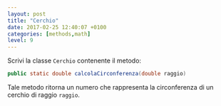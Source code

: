 ```yaml
---
layout: post
title: "Cerchio"
date: 2017-02-25 12:40:07 +0100
categories: [methods,math]
level: 9
---
```


Scrivi la classe `Cerchio` contenente il metodo:

```java
public static double calcolaCirconferenza(double raggio)
```

Tale metodo ritorna un numero che rappresenta la circonferenza di un cerchio di raggio `raggio`.
